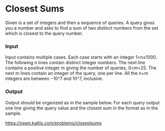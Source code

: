 # Closest Sums
Given is a set of integers and then a sequence of queries. A query gives you a number and asks to find a sum of two distinct numbers from the set which is closest to the query number.

### Input
Input contains multiple cases. Each case starts with an integer 1<n≤1000. The following n lines contain distinct integer numbers. The next line contains a positive integer m giving the number of queries, 0<m<25. The next m lines contain an integer of the query, one per line. All the n+m integers are between −10^7 and 10^7, inclusive.

### Output
Output should be organized as in the sample below. For each query output one line giving the query value and the closest sum in the format as in the sample.

https://open.kattis.com/problems/closestsums
